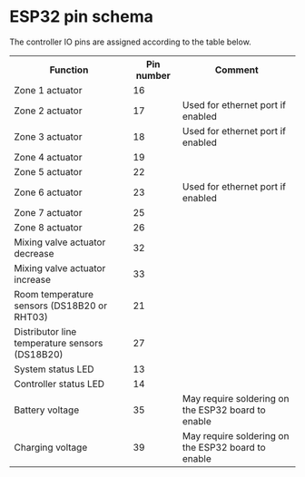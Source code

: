 <h1>ESP32 pin schema</h1>

The controller IO pins are assigned according to the table below.
<table>
  <tr><th>Function<th>Pin number<th>Comment</tr>
  <tr><td>Zone 1 actuator<td>16<td></tr>
  <tr><td>Zone 2 actuator<td>17<td>Used for ethernet port if enabled</tr>
  <tr><td>Zone 3 actuator<td>18<td>Used for ethernet port if enabled</tr>
  <tr><td>Zone 4 actuator<td>19<td></tr>
  <tr><td>Zone 5 actuator<td>22<td></tr>
  <tr><td>Zone 6 actuator<td>23<td>Used for ethernet port if enabled</tr>
  <tr><td>Zone 7 actuator<td>25<td></tr>
  <tr><td>Zone 8 actuator<td>26<td></tr>
  <tr><td>Mixing valve actuator decrease<td>32<td></tr>
  <tr><td>Mixing valve actuator increase<td>33<td></tr>
  <tr><td>Room temperature sensors (DS18B20 or RHT03)<td>21<td></tr>
  <tr><td>Distributor line temperature sensors (DS18B20)<td>27<td></tr>
  <tr><td>System status LED<td>13<td></tr>
  <tr><td>Controller status LED<td>14<td></tr>  
  <tr><td>Battery voltage<td>35<td>May require soldering on the ESP32 board to enable</tr>
  <tr><td>Charging voltage<td>39<td>May require soldering on the ESP32 board to enable</tr>
</table>
